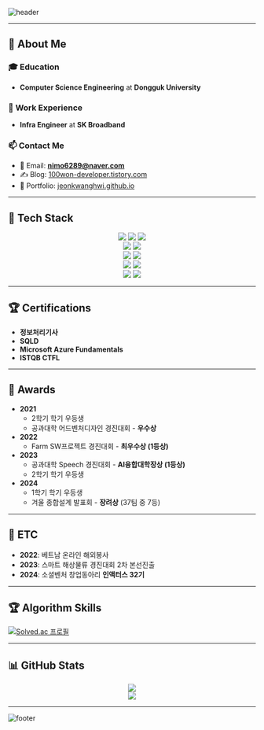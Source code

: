 ![header](https://capsule-render.vercel.app/api?type=wave&color=gradient&text=Welcome%20to%20My%20Story%20👋&animation=fadeIn&fontSize=40&fontAlignY=40&fontAlign=50&height=180)

---

## 👤 About Me

### 🎓 **Education**  
- **Computer Science Engineering** at **Dongguk University**  

### 💼 **Work Experience**  
- **Infra Engineer** at **SK Broadband**  

### 📫 **Contact Me**  
- 📧 Email: **nimo6289@naver.com**  
- ✍️ Blog: [100won-developer.tistory.com](https://100won-developer.tistory.com/)  
- 📝 Portfolio: [jeonkwanghwi.github.io](https://jeonkwanghwi.github.io/)

---

## 🚀 Tech Stack  

<div align="center">
    <img src="https://img.shields.io/badge/java-007396?style=flat-square&logo=java&logoColor=white">
    <img src="https://img.shields.io/badge/Spring-6DB33F?style=flat-square&logo=Spring&logoColor=white">
    <img src="https://img.shields.io/badge/Python-3776AB?style=flat-square&logo=Python&logoColor=white">
    <br>
    <img src="https://img.shields.io/badge/MySQL-4479A1?style=flat-square&logo=MySQL&logoColor=white">
    <img src="https://img.shields.io/badge/SQLite-003B57?style=flat-square&logo=sqlite&logoColor=white">
    <br>
    <img src="https://img.shields.io/badge/Git-F05032?style=flat-square&logo=git&logoColor=white">
    <img src="https://img.shields.io/badge/GitHub-181717?style=flat-square&logo=GitHub&logoColor=white">
    <br>
    <img src="https://img.shields.io/badge/LangChain-5C2D91?style=flat-square&logo=LangChain&logoColor=white">
    <img src="https://img.shields.io/badge/Prompt%20Engineering-FF6F00?style=flat-square&logo=OpenAI&logoColor=white">
    <br>
    <img src="https://img.shields.io/badge/Notion-000000?style=flat-square&logo=Notion&logoColor=white">
    <img src="https://img.shields.io/badge/Jira-0052CC?style=flat-square&logo=Jira&logoColor=white">
</div>

---

## 🏆 Certifications  
- **정보처리기사**  
- **SQLD**  
- **Microsoft Azure Fundamentals**  
- **ISTQB CTFL**

---

## 🏅 Awards  
- **2021**  
   - 2학기 학기 우등생  
   - 공과대학 어드벤처디자인 경진대회 - **우수상**  
- **2022**  
   - Farm SW프로젝트 경진대회 - **최우수상 (1등상)**  
- **2023**  
   - 공과대학 Speech 경진대회 - **AI융합대학장상 (1등상)**  
   - 2학기 학기 우등생  
- **2024**  
   - 1학기 학기 우등생  
   - 겨울 종합설계 발표회 - **장려상** (37팀 중 7등)

---

## 🌟 ETC  
- **2022**: 베트남 온라인 해외봉사  
- **2023**: 스마트 해상물류 경진대회 2차 본선진출  
- **2024**: 소셜벤처 창업동아리 **인액터스 32기**

---

## 🏆 Algorithm Skills  
[![Solved.ac 프로필](http://mazassumnida.wtf/api/v2/generate_badge?boj=nimo6289)](https://solved.ac/nimo6289)

---

## 📊 GitHub Stats  

<div align="center">
    <img src="https://github-readme-stats.vercel.app/api?username=jeonkwanghwi&show_icons=true&theme=onedark" />
    <br>
    <img src="https://github-readme-streak-stats.herokuapp.com?user=jeonkwanghwi&theme=onedark&hide_border=true" />
</div>

---

![footer](https://capsule-render.vercel.app/api?type=waving&color=gradient&height=120&section=footer)

